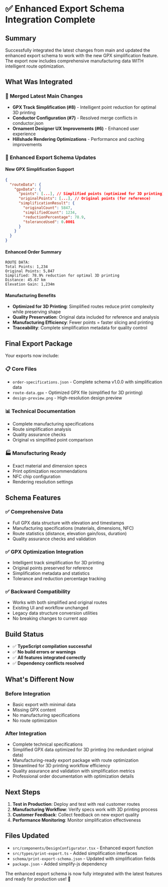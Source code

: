 # ✅ Enhanced Export Schema Integration Complete

## Summary

Successfully integrated the latest changes from main and updated the enhanced export schema to work with the new GPX simplification feature. The export now includes comprehensive manufacturing data WITH intelligent route optimization.

## What Was Integrated

### 🔄 **Merged Latest Main Changes**
- **GPX Track Simplification (#8)** - Intelligent point reduction for optimal 3D printing
- **Conductor Configuration (#7)** - Resolved merge conflicts in conductor.json
- **Ornament Designer UX Improvements (#6)** - Enhanced user experience
- **Hillshade Rendering Optimizations** - Performance and caching improvements

### 🔧 **Enhanced Export Schema Updates**

#### **New GPX Simplification Support**
```json
{
  "routeData": {
    "gpxData": {
      "points": [...], // Simplified points (optimized for 3D printing)
      "originalPoints": [...], // Original points (for reference)
      "simplificationResult": {
        "originalCount": 5847,
        "simplifiedCount": 1234,
        "reductionPercentage": 78.9,
        "toleranceUsed": 0.0001
      }
    }
  }
}
```

#### **Enhanced Order Summary**
```
ROUTE DATA:
Total Points: 1,234
Original Points: 5,847
Simplified: 78.9% reduction for optimal 3D printing
Distance: 45.67 km
Elevation Gain: 1,234m
```

#### **Manufacturing Benefits**
- **Optimized for 3D Printing**: Simplified routes reduce print complexity while preserving shape
- **Quality Preservation**: Original data included for reference and analysis
- **Manufacturing Efficiency**: Fewer points = faster slicing and printing
- **Traceability**: Complete simplification metadata for quality control

## Final Export Package

Your exports now include:

### 📋 **Core Files**
- `order-specifications.json` - Complete schema v1.0.0 with simplification data
- `route-data.gpx` - Optimized GPX file (simplified for 3D printing)
- `design-preview.png` - High-resolution design preview

### 📊 **Technical Documentation**
- Complete manufacturing specifications
- Route simplification analysis
- Quality assurance checks
- Original vs simplified point comparison

### 🏭 **Manufacturing Ready**
- Exact material and dimension specs
- Print optimization recommendations
- NFC chip configuration
- Rendering resolution settings

## Schema Features

### ✅ **Comprehensive Data**
- Full GPX data structure with elevation and timestamps
- Manufacturing specifications (materials, dimensions, NFC)
- Route statistics (distance, elevation gain/loss, duration)
- Quality assurance checks and validation

### ✅ **GPX Optimization Integration**
- Intelligent track simplification for 3D printing
- Original points preserved for reference
- Simplification metadata and statistics
- Tolerance and reduction percentage tracking

### ✅ **Backward Compatibility**
- Works with both simplified and original routes
- Existing UI and workflow unchanged
- Legacy data structure conversion utilities
- No breaking changes to current app

## Build Status

- ✅ **TypeScript compilation successful**
- ✅ **No build errors or warnings**
- ✅ **All features integrated correctly**
- ✅ **Dependency conflicts resolved**

## What's Different Now

### **Before Integration**
- Basic export with minimal data
- Missing GPX content
- No manufacturing specifications
- No route optimization

### **After Integration**
- Complete technical specifications
- Simplified GPX data optimized for 3D printing (no redundant original data)
- Manufacturing-ready export package with route optimization
- Streamlined for 3D printing workflow efficiency
- Quality assurance and validation with simplification metrics
- Professional order documentation with optimization details

## Next Steps

1. **Test in Production**: Deploy and test with real customer routes
2. **Manufacturing Workflow**: Verify specs work with 3D printing process
3. **Customer Feedback**: Collect feedback on new export quality
4. **Performance Monitoring**: Monitor simplification effectiveness

## Files Updated

- `src/components/DesignConfigurator.tsx` - Enhanced export function
- `src/types/print-export.ts` - Added simplification interfaces
- `schema/print-export-schema.json` - Updated with simplification fields
- `package.json` - Added simplify-js dependency

The enhanced export schema is now fully integrated with the latest features and ready for production use! 🚀